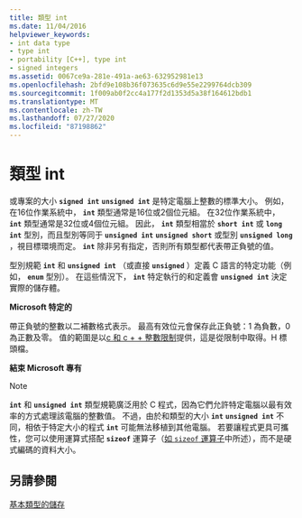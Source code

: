 ```yaml
---
title: 類型 int
ms.date: 11/04/2016
helpviewer_keywords:
- int data type
- type int
- portability [C++], type int
- signed integers
ms.assetid: 0067ce9a-281e-491a-ae63-632952981e13
ms.openlocfilehash: 2bfd9e108b36f073635c6d9e55e2299764dcb309
ms.sourcegitcommit: 1f009ab0f2cc4a177f2d1353d5a38f164612bdb1
ms.translationtype: MT
ms.contentlocale: zh-TW
ms.lasthandoff: 07/27/2020
ms.locfileid: "87198862"
---
```

# <a name="type-int"></a>類型 int

或專案的大小 **`signed int`** **`unsigned int`** 是特定電腦上整數的標準大小。 例如，在16位作業系統中， **`int`** 類型通常是16位或2個位元組。 在32位作業系統中， **`int`** 類型通常是32位或4個位元組。 因此， **`int`** 類型相當於 **`short int`** 或 **`long int`** 型別，而且型別等同于 **`unsigned int`** **`unsigned short`** 或型別 **`unsigned long`** ，視目標環境而定。 **`int`** 除非另有指定，否則所有類型都代表帶正負號的值。

型別規範 **`int`** 和 **`unsigned int`** （或直接 **`unsigned`** ）定義 C 語言的特定功能（例如， **`enum`** 型別）。 在這些情況下， **`int`** 特定執行的和定義會 **`unsigned int`** 決定實際的儲存體。

**Microsoft 特定的**

帶正負號的整數以二補數格式表示。 最高有效位元會保存此正負號：1 為負數，0 為正數及零。 值的範圍是以[c 和 c + + 整數限制](../c-language/cpp-integer-limits.md)提供，這是從限制中取得。H 標頭檔。

**結束 Microsoft 專有**

> [!NOTE]
> **`int`** 和 **`unsigned int`** 類型規範廣泛用於 C 程式，因為它們允許特定電腦以最有效率的方式處理該電腦的整數值。 不過，由於和類型的大小 **`int`** **`unsigned int`** 不同，相依于特定大小的程式 **`int`** 可能無法移植到其他電腦。 若要讓程式更具可攜性，您可以使用運算式搭配 **`sizeof`** 運算子（[如 `sizeof` 運算子](../c-language/sizeof-operator-c.md)中所述），而不是硬式編碼的資料大小。

## <a name="see-also"></a>另請參閱

[基本類型的儲存](../c-language/storage-of-basic-types.md)
